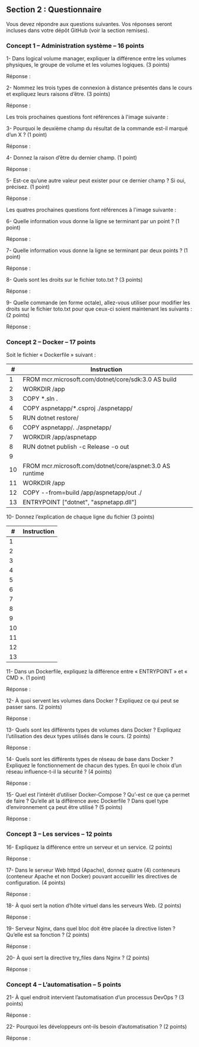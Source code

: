 ## Section 2 : Questionnaire

Vous devez répondre aux questions suivantes. Vos réponses seront incluses dans votre dépôt GitHub (voir la section remises).

### Concept 1 – Administration système – 16 points

1- Dans logical volume manager, expliquer la différence entre les volumes physiques, le groupe de volume et les volumes logiques. (3 points)  

Réponse : 


2- Nommez les trois types de connexion à distance présentés dans le cours et expliquez leurs raisons d’être. (3 points)  

Réponse : 


Les trois prochaines questions font références à l'image suivante :  

 
3- Pourquoi le deuxième champ du résultat de la commande est-il marqué d’un X ?
 (1 point)

Réponse : 


4- Donnez la raison d’être du dernier champ. (1 point)

Réponse : 


5- Est-ce qu’une autre valeur peut exister pour ce dernier champ ? Si oui, précisez. (1 point)

Réponse : 


Les quatres prochaines questions font références à l'image suivante :  

 
6- Quelle information vous donne la ligne se terminant par un point ? (1 point) 

Réponse : 


7- Quelle information vous donne la ligne se terminant par deux points ? (1 point) 

Réponse : 


8- Quels sont les droits sur le fichier toto.txt ? (3 points)

Réponse : 



9- Quelle commande (en forme octale), allez-vous utiliser pour modifier les droits sur le fichier toto.txt pour que ceux-ci soient maintenant les suivants : (2 points)  
 

Réponse : 


### Concept 2 – Docker – 17 points

Soit le fichier « Dockerfile » suivant :  

|#  | Instruction|
|---|---|
|1	 |FROM mcr.microsoft.com/dotnet/core/sdk:3.0 AS build|
|2	 |WORKDIR /app|
|3	 |COPY *.sln .|
|4	 |COPY aspnetapp/*.csproj ./aspnetapp/|
|5	 |RUN dotnet restore/|
|6	 |COPY aspnetapp/. ./aspnetapp/|
|7	 |WORKDIR /app/aspnetapp|
|8	 |RUN dotnet publish -c Release -o out|
|9	 ||
|10 |FROM mcr.microsoft.com/dotnet/core/aspnet:3.0 AS runtime|
|11 |WORKDIR /app|
|12 |COPY --from=build /app/aspnetapp/out ./|
|13	 |ENTRYPOINT ["dotnet", "aspnetapp.dll"]|

10- Donnez l’explication de chaque ligne du fichier (3 points)

|#  | Instruction|
|---|---|
|1||	
|2||	
|3||	
|4||	
|5||	
|6||	
|7||	
|8||	
|9||	
|10||	
|11||	
|12||	
|13||	

11- Dans un Dockerfile, expliquez la différence entre « ENTRYPOINT » et « CMD ». (1 point)

Réponse :


12- À quoi servent les volumes dans Docker ? Expliquez ce qui peut se passer sans. (2 points)

Réponse :


13- Quels sont les différents types de volumes dans Docker ? Expliquez l’utilisation des deux types utilisés dans le cours. (2 points)

Réponse :


14- Quels sont les différents types de réseau de base dans Docker ? Expliquez le fonctionnement de chacun des types. En quoi le choix d’un réseau influence-t-il la sécurité ? (4 points)

Réponse :


15- Quel est l’intérêt d’utiliser Docker-Compose ? Qu’-est ce que ça permet de faire ? Qu’elle ait la différence avec Dockerfile ? Dans quel type d’environnement ça peut être utilisé ? (5 points)

Réponse :


### Concept 3 – Les services – 12 points

16- Expliquez la différence entre un serveur et un service. (2 points)

Réponse : 


17- Dans le serveur Web httpd (Apache), donnez quatre (4) conteneurs (conteneur Apache et non Docker) pouvant accueillir les directives de configuration. (4 points)

Réponse :


18- À quoi sert la notion d’hôte virtuel dans les serveurs Web. (2 points)

Réponse :


19- Serveur Nginx, dans quel bloc doit être placée la directive listen ? Qu’elle est sa fonction ? (2 points)

Réponse :


20- À quoi sert la directive try\_files dans Nginx ? (2 points)

Réponse :


### Concept 4 – L’automatisation – 5 points

21- À quel endroit intervient l’automatisation d’un processus DevOps ? (3 points)

Réponse :


22- Pourquoi les développeurs ont-ils besoin d’automatisation ? (2 points)

Réponse :
